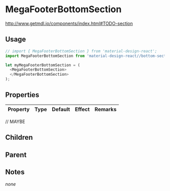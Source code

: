 # MegaFooterBottomSection

http://www.getmdl.io/components/index.html#TODO-section


## Usage

```javascript
// import { MegaFooterBottomSection } from 'material-design-react';
import MegaFooterBottomSection from 'material-design-react//bottom-section';

let myMegaFooterBottomSection = (
  <MegaFooterBottomSection>
  </MegaFooterBottomSection>
);
```



## Properties

Property | Type | Default | Effect | Remarks
-------- | -----| ------- | ------ | -------

// MAYBE


## Children

## Parent

[](..//README.md)


## Notes

*none*
